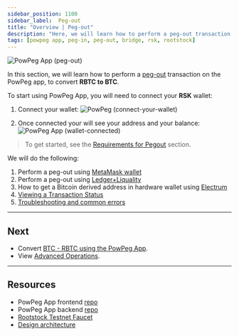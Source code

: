 ```yaml
---
sidebar_position: 1100
sidebar_label:  Peg-out
title: "Overview | Peg-out"
description: "Here, we will learn how to perform a peg-out transaction using the PowPeg App."
tags: [powpeg app, peg-in, peg-out, bridge, rsk, rootstock]
---
```


![PowPeg App (peg-out)](/img/resources/powpeg/pegout.gif)

In this section, we will learn how to perform a [peg-out](/resources/guides/powpeg-app/glossary/) transaction on the PowPeg app, to convert **RBTC to BTC**. 

To start using PowPeg App, you will need to connect your **RSK** wallet:

1. Connect your wallet:
![PowPeg (connect-your-wallet)](/img/resources/powpeg/connectyourwallet.png)

2. Once connected your will see your address and your balance:
![PowPeg App (wallet-connected)](/img/resources/powpeg/walletconnected.png)

> To get started, see the [Requirements for Pegout](/resources/guides/powpeg-app/prerequisites/) section.

We will do the following:

1. Perform a peg-out using [MetaMask wallet](/resources/guides/powpeg-app/pegout/metamask/)
2. Perform a peg-out using [Ledger+Liquality](/resources/guides/powpeg-app/pegout/ledger-liquality/)
3. How to get a Bitcoin derived address in hardware wallet using [Electrum](/resources/guides/powpeg-app/pegout/deriving-electrum)
4. [Viewing a Transaction Status](/resources/guides/powpeg-app/pegout/status)
5. [Troubleshooting and common errors](/resources/guides/powpeg-app/pegout/pegout-common-errors/)

----

## Next
* Convert [BTC - RBTC using the PowPeg App](/resources/guides/powpeg-app/pegin/).
* View [Advanced Operations](/resources/guides/powpeg-app/advanced-operations/).

----

## Resources
* PowPeg App frontend [repo](https://github.com/rsksmart/2wp-app)
* PowPeg App backend [repo](https://github.com/rsksmart/2wp-api)
* [Rootstock Testnet Faucet](https://faucet.rootstock.io/)
* [Design architecture](/resources/guides/powpeg-app/advanced-operations/design-architecture/)